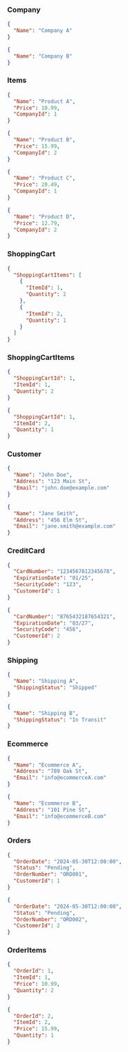 ### Company

```json
{
  "Name": "Company A"
}
```

```json
{
  "Name": "Company B"
}
```

### Items

```json
{
  "Name": "Product A",
  "Price": 10.99,
  "CompanyId": 1
}
```

```json
{
  "Name": "Product B",
  "Price": 15.99,
  "CompanyId": 2
}
```

```json
{
  "Name": "Product C",
  "Price": 20.49,
  "CompanyId": 1
}
```

```json
{
  "Name": "Product D",
  "Price": 12.79,
  "CompanyId": 2
}
```

### ShoppingCart

```json
{
  "ShoppingCartItems": [
    {
      "ItemId": 1,
      "Quantity": 2
    },
    {
      "ItemId": 2,
      "Quantity": 1
    }
  ]
}
```

### ShoppingCartItems

```json
{
  "ShoppingCartId": 1,
  "ItemId": 1,
  "Quantity": 2
}
```

```json
{
  "ShoppingCartId": 1,
  "ItemId": 2,
  "Quantity": 1
}
```


### Customer

```json
{
  "Name": "John Doe",
  "Address": "123 Main St",
  "Email": "john.doe@example.com"
}
```

```json
{
  "Name": "Jane Smith",
  "Address": "456 Elm St",
  "Email": "jane.smith@example.com"
}
```

### CreditCard

```json
{
  "CardNumber": "1234567812345678",
  "ExpirationDate": "01/25",
  "SecurityCode": "123",
  "CustomerId": 1
}
```

```json
{
  "CardNumber": "8765432187654321",
  "ExpirationDate": "03/27",
  "SecurityCode": "456",
  "CustomerId": 2
}
```


### Shipping

```json
{
  "Name": "Shipping A",
  "ShippingStatus": "Shipped"
}
```

```json
{
  "Name": "Shipping B",
  "ShippingStatus": "In Transit"
}
```

### Ecommerce

```json
{
  "Name": "Ecommerce A",
  "Address": "789 Oak St",
  "Email": "info@ecommerceA.com"
}
```

```json
{
  "Name": "Ecommerce B",
  "Address": "101 Pine St",
  "Email": "info@ecommerceB.com"
}
```

### Orders

```json
{
  "OrderDate": "2024-05-30T12:00:00",
  "Status": "Pending",
  "OrderNumber": "ORD001",
  "CustomerId": 1
}
```

```json
{
  "OrderDate": "2024-05-30T12:00:00",
  "Status": "Pending",
  "OrderNumber": "ORD002",
  "CustomerId": 2
}
```

### OrderItems

```json
{
  "OrderId": 1,
  "ItemId": 1,
  "Price": 10.99,
  "Quantity": 2
}
```

```json
{
  "OrderId": 2,
  "ItemId": 2,
  "Price": 15.99,
  "Quantity": 1
}
```